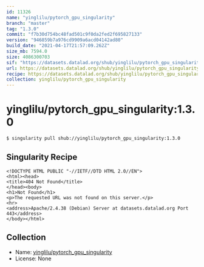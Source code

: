 ```yaml
---
id: 11326
name: "yinglilu/pytorch_gpu_singularity"
branch: "master"
tag: "1.3.0"
commit: "f7b30d754bc48fad501c9f0da2fed2f695827133"
version: "946859b7a976cd9909a6acd04142ad80"
build_date: "2021-04-17T21:57:09.262Z"
size_mb: 7594.0
size: 4086300703
sif: "https://datasets.datalad.org/shub/yinglilu/pytorch_gpu_singularity/1.3.0/2021-04-17-f7b30d75-946859b7/946859b7a976cd9909a6acd04142ad80.sif"
url: https://datasets.datalad.org/shub/yinglilu/pytorch_gpu_singularity/1.3.0/2021-04-17-f7b30d75-946859b7/
recipe: https://datasets.datalad.org/shub/yinglilu/pytorch_gpu_singularity/1.3.0/2021-04-17-f7b30d75-946859b7/Singularity
collection: yinglilu/pytorch_gpu_singularity
---
```


# yinglilu/pytorch_gpu_singularity:1.3.0

```bash
$ singularity pull shub://yinglilu/pytorch_gpu_singularity:1.3.0
```

## Singularity Recipe

```singularity
<!DOCTYPE HTML PUBLIC "-//IETF//DTD HTML 2.0//EN">
<html><head>
<title>404 Not Found</title>
</head><body>
<h1>Not Found</h1>
<p>The requested URL was not found on this server.</p>
<hr>
<address>Apache/2.4.38 (Debian) Server at datasets.datalad.org Port 443</address>
</body></html>
```

## Collection

 - Name: [yinglilu/pytorch_gpu_singularity](https://github.com/yinglilu/pytorch_gpu_singularity)
 - License: None

